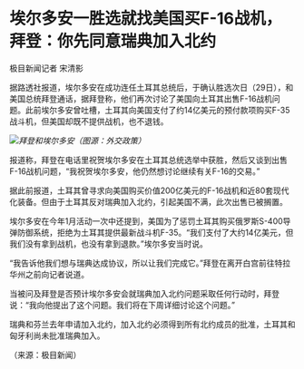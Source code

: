 # 埃尔多安一胜选就找美国买F-16战机，拜登：你先同意瑞典加入北约

极目新闻记者 宋清影

据路透社报道，埃尔多安在成功连任土耳其总统后，于确认胜选次日（29日），和美国总统拜登通话，据拜登称，他们再次讨论了美国向土耳其出售F-16战机问题。此前埃尔多安曾吐槽，土耳其向美国支付了约14亿美元的预付款项购买F-35战斗机，但美国却既不提供战机，也不退钱。

![](https://inews.gtimg.com/om_bt/Ownj7wI5kyUpO5OiyHs5m6s3UFHF9qmBlaY5BIe4hBn98AA/1000)_拜登和埃尔多安（图源：外交政策）_

报道称，拜登在电话里祝贺埃尔多安在土耳其总统选举中获胜，然后又谈到出售F-16战机问题，“我祝贺埃尔多安，他仍然想讨论继续有关F-16的交易。”

据此前报道，土耳其曾寻求向美国购买价值200亿美元的F-16战机和近80套现代化装备。但由于土耳其反对瑞典加入北约，引起美国不满，此次出售已被搁置。

埃尔多安在今年1月活动一次中还提到，美国为了惩罚土耳其购买俄罗斯S-400导弹防御系统，拒绝为土耳其提供最新战斗机F-35。“我们支付了大约14亿美元，但我们没有拿到战机，也没有拿到退款。”埃尔多安当时说。

“我告诉他我们想与瑞典达成协议，所以让我们完成它。”拜登在离开白宫前往特拉华州之前向记者说道。

当被问及拜登是否预计埃尔多安会就瑞典加入北约问题采取任何行动时，拜登说：“我向他提出了这个问题。我们将在下周详细讨论这个问题。”

瑞典和芬兰去年申请加入北约，加入北约必须得到所有北约成员的批准，土耳其和匈牙利尚未批准瑞典加入。

（来源：极目新闻）

